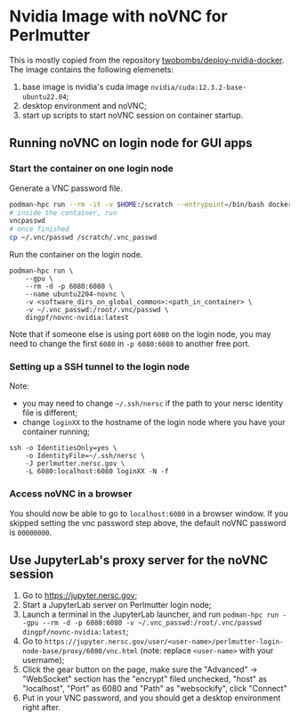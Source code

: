# Nvidia Image with noVNC for Perlmutter

This is mostly copied from the repository [twobombs/deploy-nvidia-docker](https://github.com/twobombs/deploy-nvidia-docker). The image contains the following elemenets:
1. base image is nvidia's cuda image `nvidia/cuda:12.3.2-base-ubuntu22.04`;
2. desktop environment and noVNC;
3. start up scripts to start noVNC session on container startup.

## Running noVNC on login node for GUI apps

### Start the container on one login node

Generate a VNC password file. 

```bash
podman-hpc run --rm -it -v $HOME:/scratch --entrypoint=/bin/bash docker.io/dingpf/novnc-nvidia:latest
# inside the container, run 
vncpasswd
# once finished
cp ~/.vnc/passwd /scratch/.vnc_passwd
```

Run the container on the login node.

```bash=
podman-hpc run \
	--gpu \
	--rm -d -p 6080:6080 \
	--name ubuntu2204-novnc \
	-v <software_dirs_on_global_common>:<path_in_container> \
    -v ~/.vnc_passwd:/root/.vnc/passwd \
	dingpf/novnc-nvidia:latest
```

Note that if someone else is using port `6080` on the login node, you may need to change the first `6080` in `-p 6080:6080` to another free port.


### Setting up a SSH tunnel to the login node

Note: 
- you may need to change `~/.ssh/nersc` if the path to your nersc identity file is different;
- change `loginXX` to the hostname of the login node where you have your container running;

```bash=
ssh -o IdentitiesOnly=yes \
    -o IdentityFile=~/.ssh/nersc \
    -J perlmutter.nersc.gov \
    -L 6080:localhost:6080 loginXX -N -f
```

### Access noVNC in a browser

You should now be able to go to `localhost:6080` in a browser window. If you skipped setting the vnc password step above, the default noVNC password is `00000000`.


## Use JupyterLab's proxy server for the noVNC session

1. Go to https://jupyter.nersc.gov;
2. Start a JupyterLab server on Perlmutter login node;
3. Launch a terminal in the JupyterLab launcher, and run `podman-hpc run --gpu --rm -d -p 6080:6080 -v ~/.vnc_passwd:/root/.vnc/passwd dingpf/novnc-nvidia:latest`;
4. Go to `https://jupyter.nersc.gov/user/<user-name>/perlmutter-login-node-base/proxy/6080/vnc.html` (note: replace `<user-name>` with your username);
5. Click the gear button on the page, make sure the "Advanced" -> "WebSocket" section has the "encrypt" filed unchecked, "host" as "localhost", "Port" as 6080 and "Path" as "websockify", click "Connect"
6. Put in your VNC password, and you should get a desktop environment right after.




